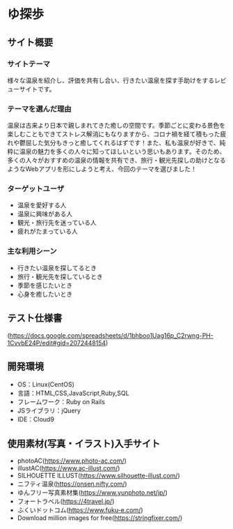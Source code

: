 # ゆ探歩

## サイト概要
### サイトテーマ
様々な温泉を紹介し、評価を共有し合い、行きたい温泉を探す手助けをするレビューサイトです。

### テーマを選んだ理由
温泉は古来より日本で親しまれてきた癒しの空間です。季節ごとに変わる景色を楽しむこともできてストレス解消にもなりますから、コロナ禍を経て積もった疲れや鬱屈した気分もきっと癒してくれるはずです！また、私も温泉が好きで、純粋に温泉の魅力を多くの人々に知ってほしいという思いもあります。そのため、多くの人々がおすすめの温泉の情報を共有でき、旅行・観光先探しの助けとなるようなWebアプリを形にしようと考え、今回のテーマを選びました！

### ターゲットユーザ
- 温泉を愛好する人
- 温泉に興味がある人
- 観光・旅行先を迷っている人
- 疲れがたまっている人

### 主な利用シーン
- 行きたい温泉を探してるとき
- 旅行・観光先を探しているとき
- 季節を感じたいとき
- 心身を癒したいとき

## テスト仕様書
(https://docs.google.com/spreadsheets/d/1bhboo1Uag16p_C2rwng-PH-1CvvbE24P/edit#gid=2072448154)

## 開発環境
- OS：Linux(CentOS)
- 言語：HTML,CSS,JavaScript,Ruby,SQL
- フレームワーク：Ruby on Rails
- JSライブラリ：jQuery
- IDE：Cloud9

## 使用素材(写真・イラスト)入手サイト
- photoAC(https://www.photo-ac.com/)
- illustAC(https://www.ac-illust.com/)
- SILHOUETTE ILLUST(https://www.silhouette-illust.com/)
- ニフティ温泉(https://onsen.nifty.com/)
- ゆんフリー写真素材集(https://www.yunphoto.net/jp/)
- フォートラベル(https://4travel.jp/)
- ふくいドットコム(https://www.fuku-e.com/)
- Download million images for free(https://stringfixer.com/)